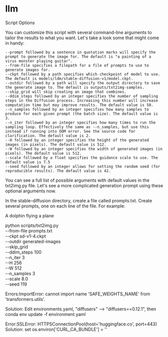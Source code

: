 # llm

Script Options

You can customize this script with several command-line arguments to tailor the results to what you want. Let's take a look some that might come in handy:

    --prompt followed by a sentence in quotation marks will specify the prompt to generate the image for. The default is "a painting of a virus monster playing guitar".
    --from-file specifies a filepath for a file of prompts to use to generate images for.
    --ckpt followed by a path specifies which checkpoint of model to use. The default is models/ldm/stable-diffusion-v1/model.ckpt.
    --outdir followed by a path will specify the output directory to save the generate image to. The default is outputs/txt2img-samples.
    --skip_grid will skip creating an image that combines.
    --ddim_steps followed by an integer specifies the number of sampling steps in the Diffusion process. Increasing this number will increase computation time but may improve results. The default value is 50.
    --n_samples followed by an integer specifies how many samples to produce for each given prompt (the batch size). The default value is 3.
    --n_iter followed by an integer specifies how many times to run the sampling loop. Effectively the same as --n_samples, but use this instead if running into OOM error. See the source code for clarification. The default value is 2.
    --H followed by an integer specifies the height of the generated images (in pixels). The default value is 512.
    --W followed by an integer specifies the width of generated images (in pixels). The default value is 512.
    --scale followed by a float specifies the guidance scale to use. The default value is 7.5
    --seed followed by an integer allows for setting the random seed (for reproducible results). The default value is 42.

You can see a full list of possible arguments with default values in the txt2img.py file. Let's see a more complicated generation prompt using these optional arguments now.

In the stable-diffusion directory, create a file called prompts.txt. Create several prompts, one on each line of the file. For example:

A dolphin flying a plane

python scripts/txt2img.py \
--from-file prompts.txt \
--ckpt sd-v1-4.ckpt \
--outdir generated-images \
--skip_grid \
--ddim_steps 100 \
--n_iter 3 \
--H 256 \
--W 512 \
--n_samples 3 \
--scale 8.0 \
--seed 119

Errors:ImportError: cannot import name 'SAFE_WEIGHTS_NAME' from 'transformers.utils'.

Solution: Edit environments.yaml, "diffusers" --> "diffusers==0.12.1", then conda env update -f environment.yaml

Error:SSLError: HTTPSConnectionPool(host='huggingface.co', port=443) Solution: set os.environ['CURL_CA_BUNDLE'] = ''
